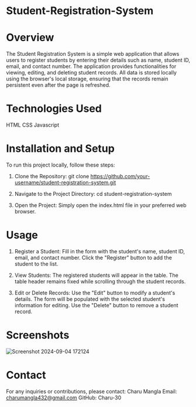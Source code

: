 # Student-Registration-System

# Overview
The Student Registration System is a simple web application that allows users to register students by entering their details such as name, student ID, email, and contact number. The application provides functionalities for viewing, editing, and deleting student records. All data is stored locally using the browser's local storage, ensuring that the records remain persistent even after the page is refreshed.

# Technologies Used
HTML
CSS
Javascript

# Installation and Setup
To run this project locally, follow these steps:

1. Clone the Repository:
   git clone https://github.com/your-username/student-registration-system.git

2. Navigate to the Project Directory:
   cd student-registration-system

3. Open the Project:
   Simply open the index.html file in your preferred web browser.

# Usage
1. Register a Student:
   Fill in the form with the student's name, student ID, email, and contact number.
   Click the "Register" button to add the student to the list.
   
2. View Students:
   The registered students will appear in the table.
   The table header remains fixed while scrolling through the student records.
   
3. Edit or Delete Records:
   Use the "Edit" button to modify a student's details. The form will be populated with the selected student's information for editing.
   Use the "Delete" button to remove a student record.

# Screenshots

![Screenshot 2024-09-04 172124](https://github.com/user-attachments/assets/ef7de8ba-6577-44c1-83a5-29310642f8c3)

# Contact
  For any inquiries or contributions, please contact:
  Charu Mangla
  Email: charumangla432@gmail.com
  GitHub: Charu-30

